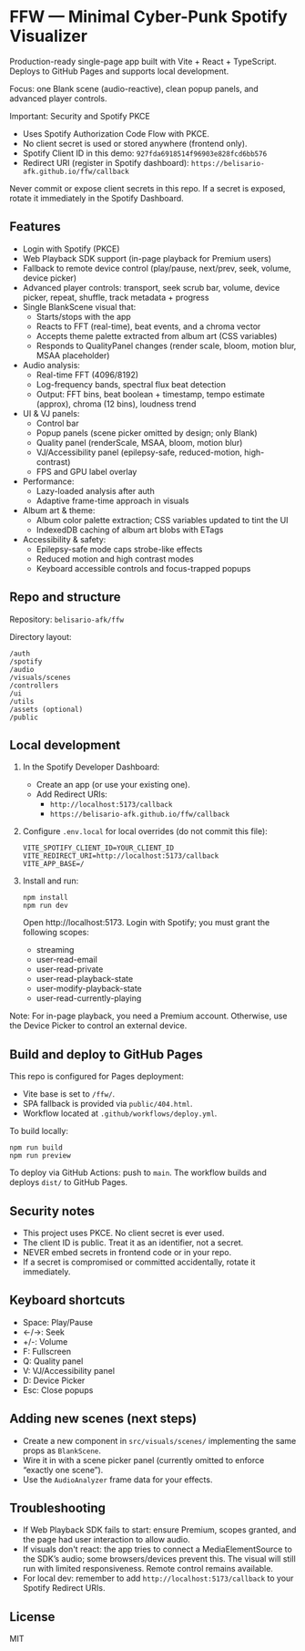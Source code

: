 # FFW — Minimal Cyber-Punk Spotify Visualizer

Production-ready single-page app built with Vite + React + TypeScript. Deploys to GitHub Pages and supports local development.

Focus: one Blank scene (audio-reactive), clean popup panels, and advanced player controls.

Important: Security and Spotify PKCE
- Uses Spotify Authorization Code Flow with PKCE.
- No client secret is used or stored anywhere (frontend only).
- Spotify Client ID in this demo: `927fda6918514f96903e828fcd6bb576`
- Redirect URI (register in Spotify dashboard): `https://belisario-afk.github.io/ffw/callback`

Never commit or expose client secrets in this repo. If a secret is exposed, rotate it immediately in the Spotify Dashboard.

## Features

- Login with Spotify (PKCE)
- Web Playback SDK support (in-page playback for Premium users)
- Fallback to remote device control (play/pause, next/prev, seek, volume, device picker)
- Advanced player controls: transport, seek scrub bar, volume, device picker, repeat, shuffle, track metadata + progress
- Single BlankScene visual that:
  - Starts/stops with the app
  - Reacts to FFT (real-time), beat events, and a chroma vector
  - Accepts theme palette extracted from album art (CSS variables)
  - Responds to QualityPanel changes (render scale, bloom, motion blur, MSAA placeholder)
- Audio analysis:
  - Real-time FFT (4096/8192)
  - Log-frequency bands, spectral flux beat detection
  - Output: FFT bins, beat boolean + timestamp, tempo estimate (approx), chroma (12 bins), loudness trend
- UI & VJ panels:
  - Control bar
  - Popup panels (scene picker omitted by design; only Blank)
  - Quality panel (renderScale, MSAA, bloom, motion blur)
  - VJ/Accessibility panel (epilepsy-safe, reduced-motion, high-contrast)
  - FPS and GPU label overlay
- Performance:
  - Lazy-loaded analysis after auth
  - Adaptive frame-time approach in visuals
- Album art & theme:
  - Album color palette extraction; CSS variables updated to tint the UI
  - IndexedDB caching of album art blobs with ETags
- Accessibility & safety:
  - Epilepsy-safe mode caps strobe-like effects
  - Reduced motion and high contrast modes
  - Keyboard accessible controls and focus-trapped popups

## Repo and structure

Repository: `belisario-afk/ffw`

Directory layout:
```
/auth
/spotify
/audio
/visuals/scenes
/controllers
/ui
/utils
/assets (optional)
/public
```

## Local development

1. In the Spotify Developer Dashboard:
   - Create an app (or use your existing one).
   - Add Redirect URIs:
     - `http://localhost:5173/callback`
     - `https://belisario-afk.github.io/ffw/callback`

2. Configure `.env.local` for local overrides (do not commit this file):
   ```
   VITE_SPOTIFY_CLIENT_ID=YOUR_CLIENT_ID
   VITE_REDIRECT_URI=http://localhost:5173/callback
   VITE_APP_BASE=/
   ```

3. Install and run:
   ```
   npm install
   npm run dev
   ```

   Open http://localhost:5173. Login with Spotify; you must grant the following scopes:
   - streaming
   - user-read-email
   - user-read-private
   - user-read-playback-state
   - user-modify-playback-state
   - user-read-currently-playing

Note: For in-page playback, you need a Premium account. Otherwise, use the Device Picker to control an external device.

## Build and deploy to GitHub Pages

This repo is configured for Pages deployment:

- Vite base is set to `/ffw/`.
- SPA fallback is provided via `public/404.html`.
- Workflow located at `.github/workflows/deploy.yml`.

To build locally:
```
npm run build
npm run preview
```

To deploy via GitHub Actions: push to `main`. The workflow builds and deploys `dist/` to GitHub Pages.

## Security notes

- This project uses PKCE. No client secret is ever used.
- The client ID is public. Treat it as an identifier, not a secret.
- NEVER embed secrets in frontend code or in your repo.
- If a secret is compromised or committed accidentally, rotate it immediately.

## Keyboard shortcuts

- Space: Play/Pause
- ←/→: Seek
- +/-: Volume
- F: Fullscreen
- Q: Quality panel
- V: VJ/Accessibility panel
- D: Device Picker
- Esc: Close popups

## Adding new scenes (next steps)

- Create a new component in `src/visuals/scenes/` implementing the same props as `BlankScene`.
- Wire it in with a scene picker panel (currently omitted to enforce “exactly one scene”).
- Use the `AudioAnalyzer` frame data for your effects.

## Troubleshooting

- If Web Playback SDK fails to start: ensure Premium, scopes granted, and the page had user interaction to allow audio.
- If visuals don't react: the app tries to connect a MediaElementSource to the SDK’s audio; some browsers/devices prevent this. The visual will still run with limited responsiveness. Remote control remains available.
- For local dev: remember to add `http://localhost:5173/callback` to your Spotify Redirect URIs.

## License

MIT